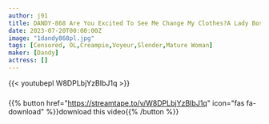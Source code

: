 ```yaml
---
author: j91
title: DANDY-868 Are You Excited To See Me Change My Clothes?A Lady Boss Who Forgets A Woman Isn’t Crazy Even If She’s A Younger Cock Who Gets Horny On Her
date: 2023-07-20T00:00:00Z
image: "1dandy868pl.jpg"
tags: [Censored, OL,Creampie,Voyeur,Slender,Mature Woman]
maker: [Dandy]
actress: []
---
```



{{< youtubepl W8DPLbjYzBIbJ1q >}}
###

{{% button href="https://streamtape.to/v/W8DPLbjYzBIbJ1q" icon="fas fa-download" %}}download this video{{% /button %}}
